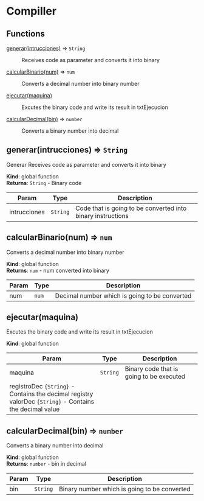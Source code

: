 # Compiller
## Functions

<dl>
<dt><a href="#generar">generar(intrucciones)</a> ⇒ <code>String</code></dt>
<dd><p>
Receives code as parameter and converts it into binary</p>
</dd>
<dt><a href="#calcularBinario">calcularBinario(num)</a> ⇒ <code>num</code></dt>
<dd><p>Converts a decimal number into binary number</p>
</dd>
<dt><a href="#ejecutar">ejecutar(maquina)</a></dt>
<dd><p>Excutes the binary code and write its result in txtEjecucion</p>
</dd>
<dt><a href="#calcularDecimal">calcularDecimal(bin)</a> ⇒ <code>number</code></dt>
<dd><p>Converts a binary number into decimal</p>
</dd>
</dl>

<a name="generar"></a>

## generar(intrucciones) ⇒ <code>String</code>
Generar
Receives code as parameter and converts it into binary

**Kind**: global function  
**Returns**: <code>String</code> - Binary code  

| Param | Type | Description |
| --- | --- | --- |
| intrucciones | <code>String</code> | Code that is going to be converted into binary instructions |

<a name="calcularBinario"></a>

## calcularBinario(num) ⇒ <code>num</code>
Converts a decimal number into binary number

**Kind**: global function  
**Returns**: <code>num</code> - num converted into binary  

| Param | Type | Description |
| --- | --- | --- |
| num | <code>num</code> | Decimal number which is going to be converted |

<a name="ejecutar"></a>

## ejecutar(maquina)
Excutes the binary code and write its result in txtEjecucion

**Kind**: global function  

| Param | Type | Description |
| --- | --- | --- |
| maquina | <code>String</code> | Binary code that is going to be executed 
registroDec <code>{String}</code> - Contains the decimal registry <br>valorDec <code>{String}</code> - Contains the decimal value |

<a name="calcularDecimal"></a>

## calcularDecimal(bin) ⇒ <code>number</code>
Converts a binary number into decimal

**Kind**: global function  
**Returns**: <code>number</code> - bin in decimal  

| Param | Type | Description |
| --- | --- | --- |
| bin | <code>String</code> | Binary number which is going to be converted |
